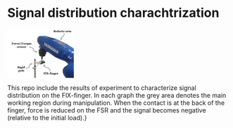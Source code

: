 # Signal distribution charachtrization
<img src="pics/MotoForce.png" width=30% height=30% align="center">

This repo include the results of experiment to characterize signal distribution on the FlX-finger. In each graph the grey area denotes the main working region during manipulation. When the contact is at the back of the finger, force is reduced on the FSR and the signal becomes negative (relative to the initial load).}








